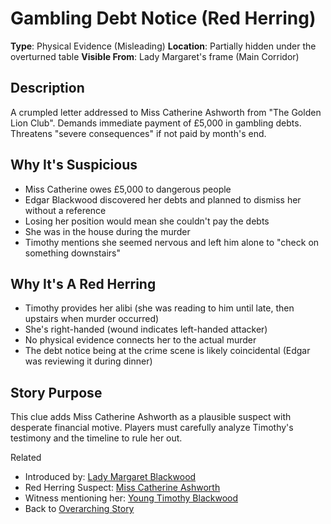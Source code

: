 # Gambling Debt Notice (Red Herring)

**Type**: Physical Evidence (Misleading)
**Location**: Partially hidden under the overturned table
**Visible From**: Lady Margaret's frame (Main Corridor)

## Description

A crumpled letter addressed to Miss Catherine Ashworth from "The Golden Lion Club". Demands immediate payment of £5,000 in gambling debts. Threatens "severe consequences" if not paid by month's end.

## Why It's Suspicious

- Miss Catherine owes £5,000 to dangerous people
- Edgar Blackwood discovered her debts and planned to dismiss her without a reference
- Losing her position would mean she couldn't pay the debts
- She was in the house during the murder
- Timothy mentions she seemed nervous and left him alone to "check on something downstairs"

## Why It's A Red Herring

- Timothy provides her alibi (she was reading to him until late, then upstairs when murder occurred)
- She's right-handed (wound indicates left-handed attacker)
- No physical evidence connects her to the actual murder
- The debt notice being at the crime scene is likely coincidental (Edgar was reviewing it during dinner)

## Story Purpose

This clue adds Miss Catherine Ashworth as a plausible suspect with desperate financial motive. Players must carefully analyze Timothy's testimony and the timeline to rule her out.

Related

- Introduced by: [Lady Margaret Blackwood](../Scenes/PhotoFrame/LadyBlackwood/Lady_Margaret_Blackwood.md)
- Red Herring Suspect: [Miss Catherine Ashworth](./Miss_Catherine_Ashworth.md)
- Witness mentioning her: [Young Timothy Blackwood](../Scenes/PhotoFrame/YoungTimBlackwood/Young_Timothy_Blackwood.md)
- Back to [Overarching Story](./OverarchingStory.md)
